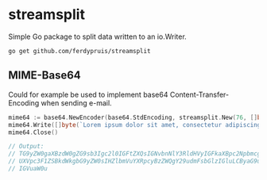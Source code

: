 # streamsplit
Simple Go package to split data written to an io.Writer.

``` 
go get github.com/ferdypruis/streamsplit
```

## MIME-Base64
Could for example be used to implement base64 Content-Transfer-Encoding when sending e-mail.
```go
mime64 := base64.NewEncoder(base64.StdEncoding, streamsplit.New(76, []byte("\n"), os.Stdout))
mime64.Write([]byte(`Lorem ipsum dolor sit amet, consectetur adipiscing elit. Quisque dui lorem, venenatis sed convallis in, rhoncus ut enim.`))
mime64.Close()

// Output:
// TG9yZW0gaXBzdW0gZG9sb3Igc2l0IGFtZXQsIGNvbnNlY3RldHVyIGFkaXBpc2NpbmcgZWxpdC4g
// UXVpc3F1ZSBkdWkgbG9yZW0sIHZlbmVuYXRpcyBzZWQgY29udmFsbGlzIGluLCByaG9uY3VzIHV0
// IGVuaW0u
```

